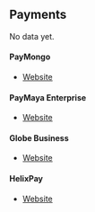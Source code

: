 ## Payments

No data yet.

#### PayMongo

- [Website](https://www.paymongo.com/)

#### PayMaya Enterprise

- [Website](https://enterprise.paymaya.com/)

#### Globe Business

- [Website](https://www.gcash.com/business)

#### HelixPay

- [Website](https://helixpay.ph/)